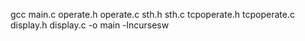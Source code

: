 gcc main.c operate.h operate.c sth.h sth.c tcpoperate.h tcpoperate.c display.h display.c -o main -lncursesw
